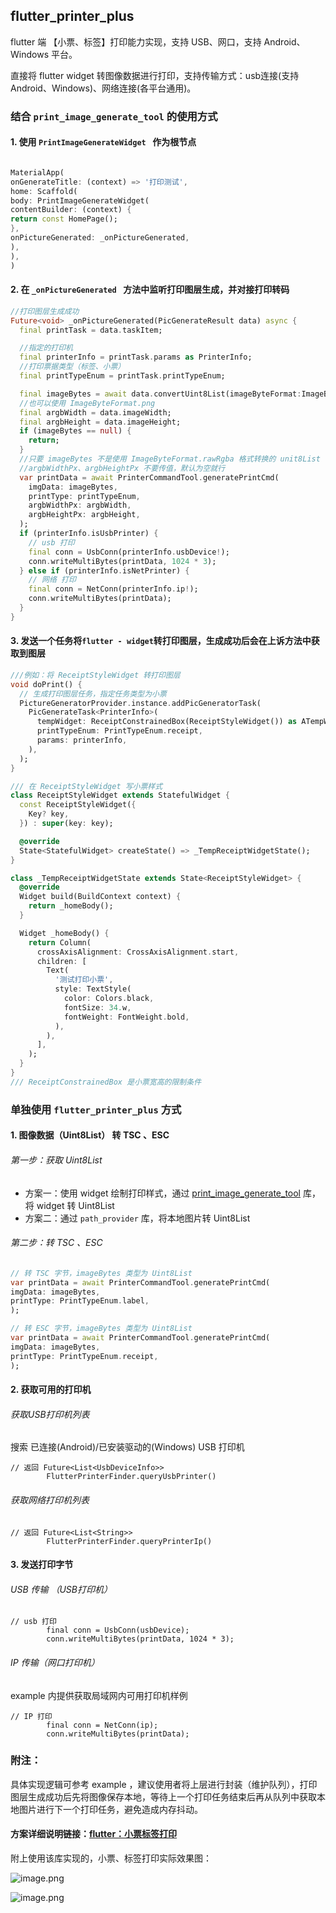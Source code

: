 ## flutter_printer_plus

flutter 端 【小票、标签】打印能力实现，支持 USB、网口，支持 Android、Windows 平台。

直接将 flutter widget 转图像数据进行打印，支持传输方式：usb连接(支持Android、Windows)、网络连接(各平台通用)。

### 结合 `print_image_generate_tool` 的使用方式
#### 1. 使用 `PrintImageGenerateWidget ` 作为根节点
```dart

MaterialApp(
onGenerateTitle: (context) => '打印测试',
home: Scaffold(
body: PrintImageGenerateWidget(
contentBuilder: (context) {
return const HomePage();
},
onPictureGenerated: _onPictureGenerated,
),
),
)
```
#### 2. 在 `_onPictureGenerated ` 方法中监听打印图层生成，并对接打印转码
```dart
//打印图层生成成功
Future<void> _onPictureGenerated(PicGenerateResult data) async {
  final printTask = data.taskItem;

  //指定的打印机
  final printerInfo = printTask.params as PrinterInfo;
  //打印票据类型（标签、小票）
  final printTypeEnum = printTask.printTypeEnum;

  final imageBytes = await data.convertUint8List(imageByteFormat:ImageByteFormat.rawRgba);
  //也可以使用 ImageByteFormat.png
  final argbWidth = data.imageWidth;
  final argbHeight = data.imageHeight;
  if (imageBytes == null) {
    return;
  }
  //只要 imageBytes 不是使用 ImageByteFormat.rawRgba 格式转换的 unit8List
  //argbWidthPx、argbHeightPx 不要传值，默认为空就行
  var printData = await PrinterCommandTool.generatePrintCmd(
    imgData: imageBytes,
    printType: printTypeEnum,
    argbWidthPx: argbWidth,
    argbHeightPx: argbHeight,
  );
  if (printerInfo.isUsbPrinter) {
    // usb 打印
    final conn = UsbConn(printerInfo.usbDevice!);
    conn.writeMultiBytes(printData, 1024 * 3);
  } else if (printerInfo.isNetPrinter) {
    // 网络 打印
    final conn = NetConn(printerInfo.ip!);
    conn.writeMultiBytes(printData);
  }
}
```
#### 3. 发送一个任务将`flutter - widget`转打印图层，生成成功后会在上诉方法中获取到图层
```dart
///例如：将 ReceiptStyleWidget 转打印图层
void doPrint() {
  // 生成打印图层任务，指定任务类型为小票
  PictureGeneratorProvider.instance.addPicGeneratorTask(
    PicGenerateTask<PrinterInfo>(
      tempWidget: ReceiptConstrainedBox(ReceiptStyleWidget()) as ATempWidget,
      printTypeEnum: PrintTypeEnum.receipt,
      params: printerInfo,
    ),
  );
}

/// 在 ReceiptStyleWidget 写小票样式
class ReceiptStyleWidget extends StatefulWidget {
  const ReceiptStyleWidget({
    Key? key,
  }) : super(key: key);

  @override
  State<StatefulWidget> createState() => _TempReceiptWidgetState();
}

class _TempReceiptWidgetState extends State<ReceiptStyleWidget> {
  @override
  Widget build(BuildContext context) {
    return _homeBody();
  }

  Widget _homeBody() {
    return Column(
      crossAxisAlignment: CrossAxisAlignment.start,
      children: [
        Text(
          '测试打印小票',
          style: TextStyle(
            color: Colors.black,
            fontSize: 34.w,
            fontWeight: FontWeight.bold,
          ),
        ),
      ],
    );
  }
}
/// ReceiptConstrainedBox 是小票宽高的限制条件
```


### 单独使用 `flutter_printer_plus` 方式
#### 1. 图像数据（Uint8List） 转 TSC 、ESC

###### 第一步：获取 Uint8List
+ 方案一：使用 widget 绘制打印样式，通过 [print_image_generate_tool](https://github.com/liyufengrex/print_image_generate_tool) 库，将 widget 转 Uint8List
+ 方案二：通过 `path_provider` 库，将本地图片转 Uint8List

###### 第二步：转 TSC 、ESC
```dart
// 转 TSC 字节，imageBytes 类型为 Uint8List
var printData = await PrinterCommandTool.generatePrintCmd(
imgData: imageBytes,
printType: PrintTypeEnum.label,
);
```
```dart
// 转 ESC 字节，imageBytes 类型为 Uint8List
var printData = await PrinterCommandTool.generatePrintCmd(
imgData: imageBytes,
printType: PrintTypeEnum.receipt,
);
```
#### 2. 获取可用的打印机
###### 获取USB打印机列表
搜索 已连接(Android)/已安装驱动的(Windows) USB 打印机
```
// 返回 Future<List<UsbDeviceInfo>>
        FlutterPrinterFinder.queryUsbPrinter()  
```
###### 获取网络打印机列表
```
// 返回 Future<List<String>>
        FlutterPrinterFinder.queryPrinterIp()  
```

#### 3. 发送打印字节
###### USB 传输 （USB打印机）
```
// usb 打印
        final conn = UsbConn(usbDevice);
        conn.writeMultiBytes(printData, 1024 * 3);
```
###### IP 传输（网口打印机）
example 内提供获取局域网内可用打印机样例
```
// IP 打印
        final conn = NetConn(ip);
        conn.writeMultiBytes(printData);
```

### 附注：
具体实现逻辑可参考 example ，建议使用者将上层进行封装（维护队列），打印图层生成成功后先将图像保存本地，等待上一个打印任务结束后再从队列中获取本地图片进行下一个打印任务，避免造成内存抖动。

#### 方案详细说明链接：[flutter：小票标签打印](https://juejin.cn/post/7210688688921395237)

附上使用该库实现的，小票、标签打印实际效果图：

![image.png](https://p6-juejin.byteimg.com/tos-cn-i-k3u1fbpfcp/6bd714e181724eb9a385b428333f4635~tplv-k3u1fbpfcp-watermark.image?)

![image.png](https://p1-juejin.byteimg.com/tos-cn-i-k3u1fbpfcp/b6254215af644854b073944733e3b7b0~tplv-k3u1fbpfcp-watermark.image?)
